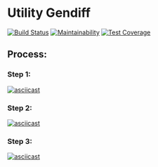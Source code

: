 # Utility Gendiff

[![Build Status](https://travis-ci.com/badta5te/project-lvl2-s471.svg?branch=master)](https://travis-ci.com/badta5te/project-lvl2-s471)
[![Maintainability](https://api.codeclimate.com/v1/badges/becdd78cafff293c6dba/maintainability)](https://codeclimate.com/github/badta5te/project-lvl2-s471/maintainability)
[![Test Coverage](https://api.codeclimate.com/v1/badges/becdd78cafff293c6dba/test_coverage)](https://codeclimate.com/github/badta5te/project-lvl2-s471/test_coverage)

## Process:

### Step 1:
[![asciicast](https://asciinema.org/a/RlFv6NuiCreAsB9XNnRaJNgnL.svg)](https://asciinema.org/a/RlFv6NuiCreAsB9XNnRaJNgnL)

### Step 2:
[![asciicast](https://asciinema.org/a/oshWKWWFB47dEreQhkfCNbuqv.svg)](https://asciinema.org/a/oshWKWWFB47dEreQhkfCNbuqv)

### Step 3:
[![asciicast](https://asciinema.org/a/b8pLuKl35WdOor9KwIgXBFrgn.svg)](https://asciinema.org/a/b8pLuKl35WdOor9KwIgXBFrgn)